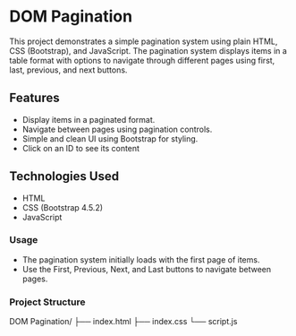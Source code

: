 # DOM Pagination

This project demonstrates a simple pagination system using plain HTML, CSS (Bootstrap), and JavaScript. The pagination system displays items in a table format with options to navigate through different pages using first, last, previous, and next buttons.

## Features

- Display items in a paginated format.
- Navigate between pages using pagination controls.
- Simple and clean UI using Bootstrap for styling.
- Click on an ID to see its content 

## Technologies Used

- HTML
- CSS (Bootstrap 4.5.2)
- JavaScript


### Usage

- The pagination system initially loads with the first page of items.
- Use the First, Previous, Next, and Last buttons to navigate between pages.


### Project Structure
DOM Pagination/
├── index.html
├── index.css
└── script.js
